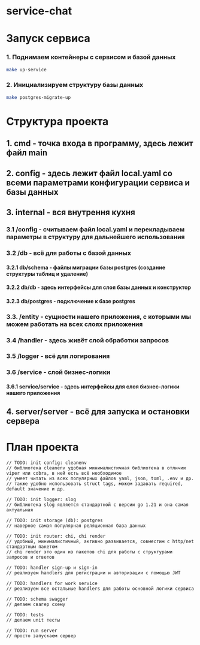 # service-chat

# Запуск сервиса
### 1. Поднимаем контейнеры с сервисом и базой данных
```bash
make up-service
```

### 2. Инициализируем структуру базы данных
```bash
make postgres-migrate-up
```



# Структура проекта
## 1. cmd - точка входа в программу, здесь лежит файл main
## 2. config - здесь лежит файл local.yaml со всеми параметрами конфигурации сервиса и базы данных
## 3. internal - вся внутрення кухня  
### 3.1 /config - считываем файл local.yaml и перекладываем параметры в структуру для дальнейшего использования
### 3.2 /db - всё для работы с базой данных  
#### 3.2.1 db/schema - файлы миграции базы postgres (создание структуры таблиц и удаление)
#### 3.2.2 db/db - здесь интерфейсы для слоя базы данных и конструктор
#### 3.2.3 db/postgres - подключение к базе postgres
### 3.3. /entity - сущности нашего приложения, с которыми мы можем работать на всех слоях приложения
### 3.4 /handler - здесь живёт слой обработки запросов
### 3.5 /logger - всё для логирования
### 3.6 /service - слой бизнес-логики
#### 3.6.1 service/service - здесь интерфейсы для слоя бизнес-логики нашего приложения
## 4. server/server - всё для запуска и остановки сервера

# План проекта

```
// TODO: init config: cleanenv
// библиотека cleanenv удобная минималистичная библиотека в отличии viper или cobra, в ней есть всё необходимое
// умеет читать из всех популярных файлов yaml, json, toml, .env и др.
// также удобно использовать struct tags, можем задавать required, default значение и др.

// TODO: init logger: slog
// библиотека slog является стандартной с версии go 1.21 и она самая актуальная

// TODO: init storage (db): postgres
// наверное самая популярная реляционная база данных

// TODO: init router: chi, chi render
// удобный, минималистичный, активно развивается, совместим с http/net стандартным пакетом
// chi render это один из пакетов chi для работы с структурами запросов и ответов

// TODO: handler sign-up и sign-in
// реализуем handlers для регистрации и авторизации с помощью JWT

// TODO: handlers for work service
// реализуем все остальные handlers для работы основной логики сервиса

// TODO: schema swagger
// делаем свагер схему

// TODO: tests
// делаем unit тесты

// TODO: run server
// просто запускаем сервер
```

